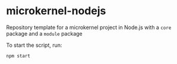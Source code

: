 # microkernel-nodejs
Repository template for a microkernel project in Node.js with a ```core``` package and a ```module``` package

To start the script, run:

```npm start```
